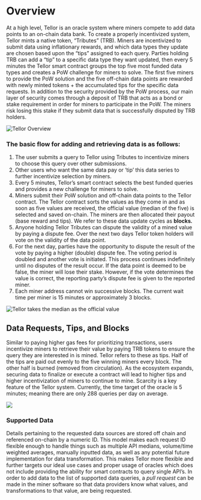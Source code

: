 # Overview

At a high level, Tellor is an oracle system where miners compete to add data points to an on-chain data bank. To create a properly incentivized system, Tellor mints a native token, “Tributes” \(TRB\). Miners are incentivized to submit data using inflationary rewards, and which data types they update are chosen based upon the “tips” assigned to each query. Parties holding TRB can add a “tip” to a specific data type they want updated, then every 5 minutes the Tellor smart contract groups the top five most funded data types and creates a PoW challenge for miners to solve. The first five miners to provide the PoW solution and the five off-chain data points are rewarded with newly minted tokens + the accumulated tips for the specific data requests. In addition to the security provided by the PoW process, our main layer of security comes through a deposit of TRB that acts as a bond or stake requirement in order for miners to participate in the PoW. The miners risk losing this stake if they submit data that is successfully disputed by TRB holders.

![Tellor Overview ](../../.gitbook/assets/image-2020-06-05-10-40-41.jpg)

### The basic flow for adding and retrieving data is as follows:

1. The user submits a query to Tellor using Tributes to incentivize miners to choose this query over other submissions.
2. Other users who want the same data pay or ‘tip’ this data series to further incentivize selection by miners.
3. Every 5 minutes, Tellor’s smart contract selects the best funded queries and provides a new challenge for miners to solve.
4. Miners submit their PoW solution and off-chain data points to the Tellor contract. The Tellor contract sorts the values as they come in and as soon as five values are received, the official value \(median of the five\) is selected and saved on-chain. The miners are then allocated their payout \(base reward and tips\).  We refer to these data update cycles as **blocks**_**.**_
5. Anyone holding Tellor Tributes can dispute the validity of a mined value by paying a dispute fee.  Over the next two days Tellor token holders will vote on the validity of the data point. 
6. For the next day, parties have the opportunity to dispute the result of the vote by paying a higher \(double\) dispute fee.  The voting period is doubled and another vote is initiated.  This process continues indefinitely until no disputes of the result occur. If the data point is deemed to be false, the miner will lose their stake. However, if the vote determines the value is correct, the reporting party’s dispute fee is given to the reported miner.
7. Each miner address cannot win successive blocks.  The current wait time per miner is 15 minutes or approximately 3 blocks.

![Tellor takes the median as the official value](../../.gitbook/assets/tellor_infographics2_median_def_cropped.png)

## Data Requests, Tips, and Blocks

Similar to paying higher gas fees for prioritizing transactions, users incentivize miners to retrieve their value by paying TRB tokens to ensure the query they are interested in is mined. Tellor refers to these as tips. Half of the tips are paid out evenly to the five winning miners every block. The other half is burned \(removed from circulation\). As the ecosystem expands, securing data to finalize or execute a contract will lead to higher tips and higher incentivization of miners to continue to mine. Scarcity is a key feature of the Tellor system. Currently, the time target of the oracle is 5 minutes; meaning there are only 288 queries per day on average.

![](../../.gitbook/assets/tellor_infographics2_queryqueue_def_cropped.png)

### Supported Data

Details pertaining to the requested data sources are stored off chain and referenced on-chain by a numeric ID. This model makes each request ID flexible enough to handle things such as multiple API medians, volume/time weighted averages, manually inputted data, as well as any potential future implementation for data transformation. This makes Tellor more flexible and further targets our ideal use cases and proper usage of oracles which does not include providing the ability for smart contracts to query single API’s. In order to add data to the list of supported data queries, a _pull request_ can be made in the miner software so that data providers know what values, and transformations to that value, are being requested.

